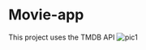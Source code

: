 # Movie-app
This project uses the TMDB API
![pic1](https://user-images.githubusercontent.com/113599743/219711146-96b128aa-59ad-4cdf-98d7-24693c7fc743.jpg)
